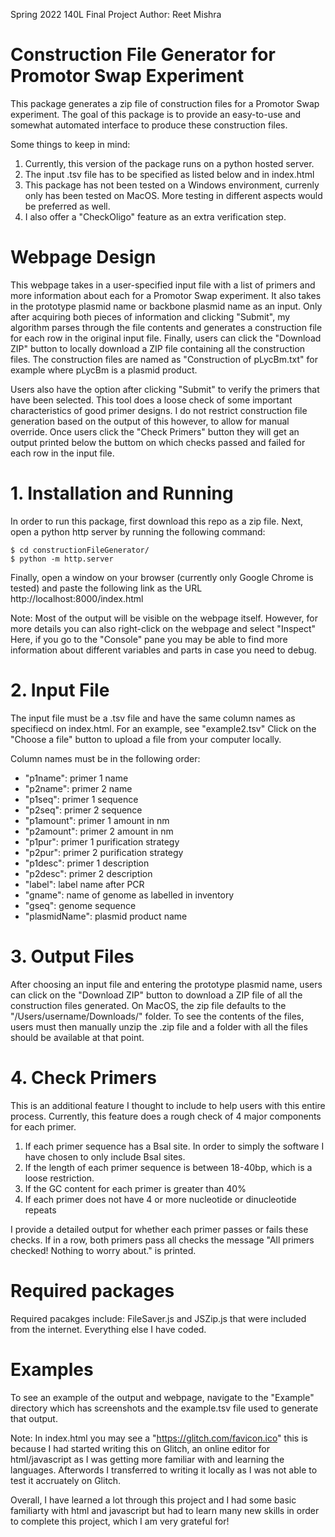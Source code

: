 Spring 2022 140L Final Project
Author: Reet Mishra

# Construction File Generator for Promotor Swap Experiment

This package generates a zip file of construction files for a Promotor Swap experiment. The goal of this package is to provide an easy-to-use and somewhat automated interface to produce these construction files.  

Some things to keep in mind:

1. Currently, this version of the package runs on a python hosted server.
2. The input .tsv file has to be specified as listed below and in index.html
3. This package has not been tested on a Windows environment, currenly only has been tested on MacOS. More testing in different aspects would be preferred as well.
4. I also offer a "CheckOligo" feature as an extra verification step. 

# Webpage Design

This webpage takes in a user-specified input file with a list of primers and more information about each for a Promotor Swap experiment. 
It also takes in the prototype plasmid name or backbone plasmid name as an input. 
Only after acquiring both pieces of information and clicking "Submit", my algorithm parses through the file contents and generates a construction file for
each row in the original input file. 
Finally, users can click the "Download ZIP" button to locally download a ZIP file containing all the construction files. The construction files are named as "Construction of pLycBm.txt" for example where pLycBm is a plasmid product. 

Users also have the option after clicking "Submit" to verify the primers that have been selected. This tool does a loose check of some important characteristics of good primer designs. I do not restrict construction file generation based on the output of this however, to allow for manual override. Once users click the "Check Primers" button they will get an output printed below the buttom on which checks passed and failed for each row in the input file.


# 1. Installation and Running

In order to run this package, first download this repo as a zip file.
Next, open a python http server by running the following command:
```
$ cd constructionFileGenerator/
$ python -m http.server
```
Finally, open a window on your browser (currently only Google Chrome is tested) and paste the following link as the URL
http://localhost:8000/index.html

Note: Most of the output will be visible on the webpage itself. However, for more details you can also right-click on the webpage and select "Inspect" Here, if you go to the "Console" pane you may be able to find more information about different variables and parts in case you need to debug.

# 2. Input File
The input file must be a .tsv file and have the same column names as specifiecd on index.html. For an example, see "example2.tsv"
Click on the "Choose a file" button to upload a file from your computer locally.

Column names must be in the following order:

- "p1name": primer 1 name
- "p2name": primer 2 name
- "p1seq": primer 1 sequence
- "p2seq": primer 2 sequence
- "p1amount": primer 1 amount in nm
- "p2amount": primer 2 amount in nm
- "p1pur": primer 1 purification strategy
- "p2pur": primer 2 purification strategy
- "p1desc": primer 1 description
- "p2desc": primer 2 description
- "label": label name after PCR
- "gname": name of genome as labelled in inventory
- "gseq": genome sequence
- "plasmidName": plasmid product name

# 3. Output Files
After choosing an input file and entering the prototype plasmid name, users can click on the "Download ZIP" button to download a ZIP file of all the construction files generated. On MacOS, the zip file defaults to the "/Users/username/Downloads/" folder. To see the contents of the files, users must then manually unzip the .zip file and a folder with all the files should be available at that point.

# 4. Check Primers
This is an additional feature I thought to include to help users with this entire process. Currently, this feature does a rough check of 4 major components for each primer. 

1. If each primer sequence has a BsaI site. In order to simply the software I have chosen to only include BsaI sites.
2. If the length of each primer sequence is between 18-40bp, which is a loose restriction. 
3. If the GC content for each primer is greater than 40%
4. If each primer does not have 4 or more nucleotide or dinucleotide repeats

I provide a detailed output for whether each primer passes or fails these checks. If in a row, both primers pass all checks the message "All primers checked! Nothing to worry about." is printed. 

# Required packages
Required pacakges include: FileSaver.js and JSZip.js that were included from the internet. Everything else I have coded.

# Examples
To see an example of the output and webpage, navigate to the "Example" directory which has screenshots and the example.tsv file used to generate that output.

Note: In index.html you may see a "https://glitch.com/favicon.ico" this is because I had started writing this on Glitch, an online editor for html/javascript as I was getting more familiar with and learning the languages. Afterwords I transferred to writing it locally as I was not able to test it accruately on Glitch.

Overall, I have learned a lot through this project and I had some basic familiarty with html and javascript but had to learn many new skills in order to complete this project, which I am very grateful for!
